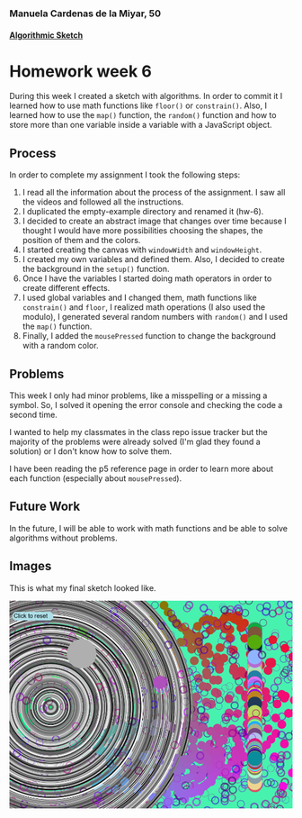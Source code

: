 ### Manuela Cardenas de la Miyar, 50

#### [Algorithmic Sketch](https://dmecam.github.io/120-work/hw-6/)

# Homework week 6

During this week I created a sketch with algorithms. In order to commit it I learned how to use math functions like `floor()` or `constrain()`. Also, I learned how to use the `map()` function, the `random()` function and how to store more than one variable inside a variable with a JavaScript object.

## Process

In order to complete my assignment I took the following steps:

1. I read all the information about the process of the assignment. I saw all the videos and followed all the instructions.
2. I duplicated the empty-example directory and renamed it (hw-6).
3. I decided to create an abstract image that changes over time because I thought I would have more possibilities choosing the shapes, the position of them and the colors.
3. I started creating the canvas with `windowWidth` and `windowHeight`.
4. I created my own variables and defined them. Also, I decided to create the background in the `setup()` function.
5. Once I have the variables I started doing math operators in order to create different effects.
6. I used global variables and I changed them, math functions like `constrain()` and `floor`, I realized math operations (I also used the modulo), I generated several random numbers with `random()` and I used the `map()` function.
7. Finally, I added the `mousePressed` function to change the background with a random color.

## Problems

This week I only had minor problems, like a misspelling or a missing a symbol. So, I solved it opening the error console and checking the code a second time.

I wanted to help my classmates in the class repo issue tracker but the majority of the problems were already solved (I'm glad they found a solution) or I don't know how to solve them.

I have been reading the p5 reference page in order to learn more about each function (especially about `mousePressed`).

## Future Work

In the future, I will be able to work with math functions and be able to solve algorithms without problems.

## Images

This is what my final sketch looked like.

![This is my final hw-6 sketch](images/hw-6_image.jpg)
